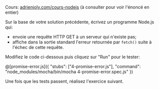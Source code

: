 Cours: [adrienjoly.com/cours-nodejs](https://adrienjoly.com/cours-nodejs/) (à consulter pour voir l'énoncé en entier)

<!-- Code source: [GitHub](https://github.com/adrienjoly/cours-nodejs-techio-2). -->

Sur la base de votre solution précédente, écrivez un programme Node.js qui:
- envoie une requête HTTP GET à un serveur qui n'existe pas;
- affiche dans la sortie standard l'erreur retournée par `fetch()` suite à l'échec de cette requête.

Modifiez le code ci-dessous puis cliquez sur "Run" pour le tester:

@[promise-error.js]({
  "stubs": ["4-promise-error.js"],
  "command": "node_modules/mocha/bin/mocha 4-promise-error.spec.js"
})

Une fois que les tests passent, réalisez l'exercice suivant.
